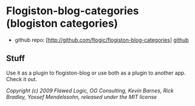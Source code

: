 # Flogiston-blog-categories (blogiston categories)

 - github repo: [http://github.com/flogic/flogiston-blog-categories] [github]

[github]: http://github.com/flogic/flogiston-blog-categories

## Stuff

Use it as a plugin to flogiston-blog or use both as a plugin to another app. Check it out.


*Copyright (c) 2009 Flawed Logic, OG Consulting, Kevin Barnes, Rick Bradley, Yossef Mendelssohn, released under the MIT license*
